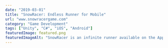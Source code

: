 ```yaml
---
date: "2019-03-01"
title: "SnowRacer: Endless Runner for Mobile"
url: "www.snowracergame.com"
category: "Game Development"
tags: ["Unity", "C#", "iOS", "Android"]
featuredImage: featured.png
featuredImageAlt: "SnowRacer is an infinite runner available on the App Store & Google Play"
---
```

